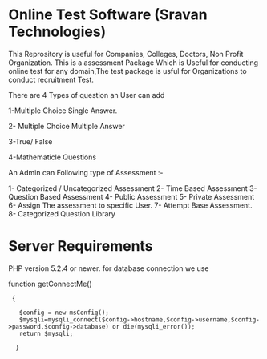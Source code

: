 Online Test Software (Sravan Technologies)
==================
This Reprository is useful for Companies, Colleges, Doctors, Non Profit Organization.
This is a  assessment Package Which is Useful for conducting online test for any domain,The test package is usful for Organizations to conduct recruitment Test.

There are 4 Types of question an User can add 

1-Multiple Choice Single Answer.

2- Multiple Choice Multiple Answer

3-True/ False

4-Mathematicle Questions

An Admin can Following type of Assessment :-

1- Categorized / Uncategorized Assessment
2- Time Based Assessment 
3- Question Based Assessment
4- Public Assessment
5- Private Assessment 
6- Assign The assessment to specific User.
7- Attempt Base Assessment.
8- Categorized Question Library



Server Requirements
==================
PHP version 5.2.4 or newer.
for database connection we use 

function getConnectMe()

	 { 
	 
	   $config = new msConfig();
	   $mysqli=mysqli_connect($config->hostname,$config->username,$config->password,$config->database) or die(mysqli_error());
	   return $mysqli;		    
	 
	  }
	  
 
	 

